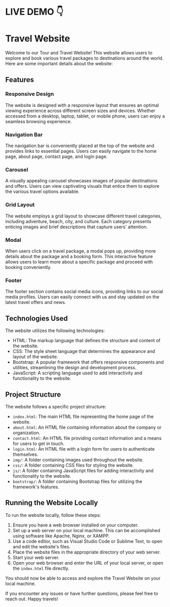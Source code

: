 # LIVE DEMO 👇

# Travel Website

Welcome to our Tour and Travel Website! This website allows users to explore and book various travel packages to destinations around the world. Here are some important details about the website:

## Features

### Responsive Design
The website is designed with a responsive layout that ensures an optimal viewing experience across different screen sizes and devices. Whether accessed from a desktop, laptop, tablet, or mobile phone, users can enjoy a seamless browsing experience.

### Navigation Bar
The navigation bar is conveniently placed at the top of the website and provides links to essential pages. Users can easily navigate to the home page, about page, contact page, and login page.

### Carousel
A visually appealing carousel showcases images of popular destinations and offers. Users can view captivating visuals that entice them to explore the various travel options available.

### Grid Layout
The website employs a grid layout to showcase different travel categories, including adventure, beach, city, and culture. Each category presents enticing images and brief descriptions that capture users' attention.

### Modal
When users click on a travel package, a modal pops up, providing more details about the package and a booking form. This interactive feature allows users to learn more about a specific package and proceed with booking conveniently.

### Footer
The footer section contains social media icons, providing links to our social media profiles. Users can easily connect with us and stay updated on the latest travel offers and news.

## Technologies Used

The website utilizes the following technologies:

- HTML: The markup language that defines the structure and content of the website.
- CSS: The style sheet language that determines the appearance and layout of the website.
- Bootstrap: A popular framework that offers responsive components and utilities, streamlining the design and development process.
- JavaScript: A scripting language used to add interactivity and functionality to the website.

## Project Structure

The website follows a specific project structure:

- `index.html`: The main HTML file representing the home page of the website.
- `about.html`: An HTML file containing information about the company or organization.
- `contact.html`: An HTML file providing contact information and a means for users to get in touch.
- `login.html`: An HTML file with a login form for users to authenticate themselves.
- `img/`: A folder containing images used throughout the website.
- `css/`: A folder containing CSS files for styling the website.
- `js/`: A folder containing JavaScript files for adding interactivity and functionality to the website.
- `bootstrap/`: A folder containing Bootstrap files for utilizing the framework's features.

## Running the Website Locally

To run the website locally, follow these steps:

1. Ensure you have a web browser installed on your computer.
2. Set up a web server on your local machine. This can be accomplished using software like Apache, Nginx, or XAMPP.
3. Use a code editor, such as Visual Studio Code or Sublime Text, to open and edit the website's files.
4. Place the website files in the appropriate directory of your web server.
5. Start your web server.
6. Open your web browser and enter the URL of your local server, or open the `index.html` file directly.

You should now be able to access and explore the Travel Website on your local machine.

If you encounter any issues or have further questions, please feel free to reach out. Happy travels!

